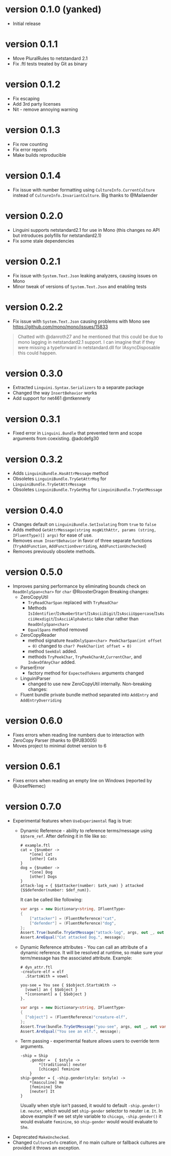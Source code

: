﻿version 0.1.0 (yanked)
======================
- Initial release 
    
version 0.1.1 
=============

- Move PluralRules to netstandard 2.1
- Fix .ftl tests treated by Git as binary
    
version 0.1.2
=============

- Fix escaping 
- Add 3rd party licenses
- Nit - remove annoying warning
    
version 0.1.3
=============

- Fix row counting
- Fix error reports
- Make builds reproducible
    
version 0.1.4
=============

- Fix issue with number formatting using `CultureInfo.CurrentCulture` instead of `CultureInfo.InvariantCulture`. 
 Big thanks to @Mailaender

version 0.2.0
=============

- Linguini supports netstandard2.1 for use in Mono (this changes no API but introduces 
polyfills for netstandard2.1)
- Fix some stale dependencies
    
version 0.2.1
=============

- Fix issue with `System.Text.Json` leaking analyzers, causing issues on Mono
- Minor tweak of versions of `System.Text.Json` and enabling tests

version 0.2.2
=======

- Fix issue with `System.Text.Json` causing problems with Mono see https://github.com/mono/mono/issues/15833
> Chatted with @danroth27 and he mentioned that this could be due to mono lagging in netstandard2.1 support.
 I can imagine that if they were missing a typeforward in netstandard.dll for IAsyncDisposable this could happen.
 
 
version 0.3.0
========

- Extracted `Linguini.Syntax.Serializers` to a separate package
- Changed the way `InsertBehavior` works
- Add support for net461 @mtkennerly

version 0.3.1
========

- Fixed error in `Linguini.Bundle` that prevented term and scope arguments from coexisting. @adcdefg30

version 0.3.2
========

- Adds `LinguiniBundle.HasAttrMessage` method
- Obsoletes `LinguiniBundle.TryGetAttrMsg` for `LinguiniBundle.TryGetAttrMessage`
- Obsoletes `LinguiniBundle.TryGetMsg` for `LinguiniBundle.TryGetMessage`

version 0.4.0
========

- Changes default on `LinguiniBundle.SetIsolating` from `true` to `false`
- Adds method `GetAttrMessage(string msgWithAttr, params (string, IFluentType)[] args)` for ease of use.
- Removes `enum InsertBehavior` in favor of three separate functions (`TryAddFunction`, `AddFunctionOverriding`, `AddFunctionUnchecked`)
- Removes previously obsolete methods.

version 0.5.0
========

- Improves parsing performance by eliminating bounds check on `ReadOnlySpan<char>` for `char` @RoosterDragon
  Breaking changes:
  - ZeroCopyUtil
    - `TryReadCharSpan` replaced with `TryReadChar`
    - Methods `IsIdentifier`/`IsNumberStart`/`IsAsciiDigit`/`IsAsciiUppercase`/`IsAsciiHexdigit`/`IsAsciiAlphabetic`
      take char rather than `ReadOnlySpan<char>`
    - `EqualSpans` method removed
  - ZeroCopyReader
    - method signature `ReadOnlySpan<char> PeekCharSpan(int offset = 0)` changed to `char? PeekChar(int offset = 0)`
    - method `SeekEol` added.
    - methods `TryPeekChar`, `TryPeekCharAt`,`CurrentChar`, and  `IndexOfAnyChar` added.
  - ParserError
    - factory method for `ExpectedTokens` arguments changed
  - LinguiniParser
    - changed to use new ZeroCopyUtil internally.
  Non-breaking changes:
  - Fluent bundle private bundle method separated into `AddEntry` and `AddEntryOverriding`

version 0.6.0
========
- Fixes errors when reading line numbers due to interaction
  with ZeroCopy Parser (thanks to @PJB3005)
- Moves project to minimal dotnet version to 6

version 0.6.1
========
- Fixes errors when reading an empty line on Windows (reported by @JosefNemec)

version 0.7.0
========
- Experimental features when `UseExperimental` flag is true:
  - Dynamic Reference - ability to reference terms/message using `$$term_ref`.
    After defining it in file like so:
      ```fluent
      # example.ftl
      cat = {$number ->
          *[one] Cat
          [other] Cats
      }
      dog = {$number ->
          *[one] Dog
          [other] Dogs
      }
      attack-log = { $$attacker(number: $atk_num) } attacked {$$defender(number: $def_num)}.
      ```
      It can be called like following:
      ```csharp
      var args = new Dictionary<string, IFluentType>
      {
          ["attacker"] = (FluentReference)"cat",
          ["defender"] = (FluentReference)"dog",
      };
      Assert.True(bundle.TryGetMessage("attack-log", args, out _, out var message));
      Assert.AreEqual("Cat attacked Dog.", message);
      ```
  - Dynamic Reference attributes - You can call an attribute of a dynamic reference. It will be resolved at runtime, so
    make sure your term/message has the associated attribute.
    Example:
    ```fluent
    # dyn_attr.ftl
    -creature-elf = elf
      .StartsWith = vowel

    you-see = You see { $$object.StartsWith ->
      [vowel] an { $$object }
      *[consonant] a { $$object }
    }.
    ```
    ```csharp
    var args = new Dictionary<string, IFluentType>
    {
      ["object"] = (FluentReference)"creature-elf",
    };
    Assert.True(bundle.TryGetMessage("you-see", args, out _, out var message));
    Assert.AreEqual("You see an elf.", message);
    ```
    
  - Term passing - experimental feature allows users to override term arguments.
    ```fluent
    -ship = Ship
        .gender =  { $style ->
            *[traditional] neuter
            [chicago] feminine
        }
    ship-gender = { -ship.gender(style: $style) ->
        *[masculine] He
        [feminine] She
        [neuter] It
    }
    ```
    Usually when style isn't passed, it would to default `-ship.gender()` i.e. `neuter`, which would set `ship-gender` selector to neuter i.e. `It`.
    In above example if we set style variable to `chicago`, `-ship.gender()` it would evaluate `feminine`, so `ship-gender` would would evaluate to `She`.
- Deprecated `MakeUnchecked`.
- Changed `CultureInfo` creation, if no main culture or fallback cultures are provided it throws an exception.
